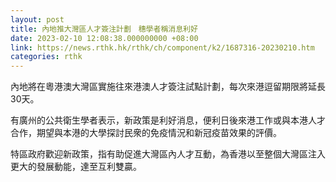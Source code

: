 ```yaml
---
layout: post
title: 內地推大灣區人才簽注計劃　穗學者稱消息利好
date: 2023-02-10 12:08:38.000000000 +08:00
link: https://news.rthk.hk/rthk/ch/component/k2/1687316-20230210.htm
categories: rthk
---
```


內地將在粵港澳大灣區實施往來港澳人才簽注試點計劃，每次來港逗留期限將延長30天。

有廣州的公共衛生學者表示，新政策是利好消息，便利日後來港工作或與本港人才合作，期望與本港的大學探討民衆的免疫情況和新冠疫苗效果的評價。

特區政府歡迎新政策，指有助促進大灣區內人才互動，為香港以至整個大灣區注入更大的發展動能，達至互利雙贏。
